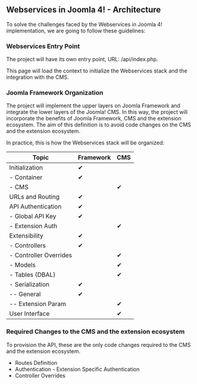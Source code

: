 ## Webservices in Joomla 4! - Architecture

To solve the challenges faced by the Webservices in Joomla 4! implementation, we are going to follow these guidelines:

### Webservices Entry Point

The project will have its own entry point, URL: /api/index.php.

This page will load the context to initialize the  Webservices stack and the integration with the CMS.

### Joomla Framework Organization

The project will implement the upper layers on Joomla Framework and integrate the lower layers of the Joomla! CMS. In this way, the project will incorporate the benefits of Joomla Framework, CMS and the extension ecosystem. The aim of this definition is to avoid code changes on the CMS and the extension ecosystem.

In practice, this is how the Webservices stack will be organized:

Topic           | Framework | CMS
---------       | ----------| ----------
Initialization  | ✔         | 
- Container     | ✔         | 
- CMS           |            | ✔
URLs and Routing         | ✔         | 
API Authentication  | ✔         | 
- Global API Key  | ✔         | 
- Extension Auth  |          | ✔
Extensibility   | ✔         | 
- Controllers     | ✔         |
- Controller Overrides |       | ✔
- Models          |            | ✔
- Tables (DBAL)   |            | ✔
- Serialization   | ✔         | 
-- General       | ✔         |  
-- Extension Param  |           | ✔
User Interface  |           | ✔

 ### Required Changes to the CMS and the extension ecosystem

 To provision the API, these are the only code changes required to the CMS and the extension ecosystem.

 - Routes Definition
 - Authentication - Extension Specific Authentication
 - Controller Overrides
